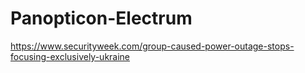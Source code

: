 # Panopticon-Electrum

https://www.securityweek.com/group-caused-power-outage-stops-focusing-exclusively-ukraine
